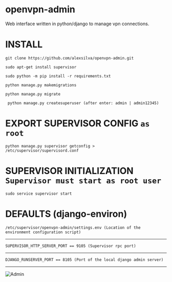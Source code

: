 # openvpn-admin
Web interface written in python/django to manage vpn connections.


# INSTALL

``` git clone https://github.com/alexsilva/openvpn-admin.git ```

``` sudo apt-get install supervisor ```

``` sudo python -m pip install -r requirements.txt ```

``` python manage.py makemigrations ```

``` python manage.py migrate ```

``` python manage.py createsuperuser (after enter: admin | admin12345)```

# EXPORT SUPERVISOR CONFIG `as root`

``` python manage.py supervisor getconfig > /etc/supervisor/supervisord.conf ```

# SUPERVISOR INITIALIZATION `Supervisor must start as root user`

``` sudo service supervisor start ```


# DEFAULTS (django-environ)

``` /etc/supervisor/openvpn-admin/settings.env (Location of the environment configuration script) ```

---

``` SUPERVISOR_HTTP_SERVER_PORT == 9105 (Supervisor rpc port) ```

---

``` DJANGO_RUNSERVER_PORT == 8105 (Port of the local django admin server) ```

---

![Admin](https://github.com/alexsilva/openvpn-admin/raw/master/images/vpn.PNG)
